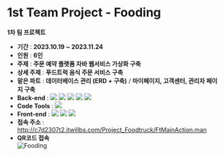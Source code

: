 # 1st Team Project - Fooding
**1차 팀 프로젝트**

- **기간** : **2023.10.19 ~ 2023.11.24**
- **인원** : **6인**
- **주제** : **주문 예약 플랫폼 자바 웹서비스 가상화 구축**
- **상세 주제** : **푸드트럭 음식 주문 서비스 구축**
- **맡은 파트** : **데이터베이스 관리 (ERD + 구축)** / **마이페이지, 고객센터, 관리자 페이지 구축**
- **Back-end** : <img src="https://img.shields.io/badge/JavaScript-F7DF1E?style=flat-square&logo=javascript&logoColor=white"/>&nbsp;<img src="https://img.shields.io/badge/Java-437291?style=flat-square&logo=openjdk&logoColor=white"/>&nbsp;<img src="https://img.shields.io/badge/MySQL-4479A1?style=flat-square&logo=mysql&logoColor=white"/>&nbsp;<img src="https://img.shields.io/badge/JQuery-0769AD?style=flat-square&logo=jquery&logoColor=white"/>&nbsp;<img src="https://img.shields.io/badge/JSON-000000?style=flat-square&logo=json&logoColor=white"/>
- **Code Tools** : <img src="https://img.shields.io/badge/EclipseIDE-2C2255?style=flat-square&logo=eclipseide&logoColor=white"/>
- **Front-end** : <img src="https://img.shields.io/badge/HTML-E34F26?style=flat-square&logo=html5&logoColor=white"/>&nbsp;<img src="https://img.shields.io/badge/CSS-1572B6?style=flat-square&logo=css3&logoColor=white"/>&nbsp;<img src="https://img.shields.io/badge/BootStrap-7952B3?style=flat-square&logo=bootstrap&logoColor=white"/>
- **접속 주소** : http://c7d2307t2.itwillbs.com/Project_Foodtruck/FtMainAction.man
- **QR코드 접속**<br>![Fooding](https://github.com/horyong-code/Fooding/assets/149052781/35f10d83-b1b1-4f0d-a62e-9c4e5c3b3e10)
